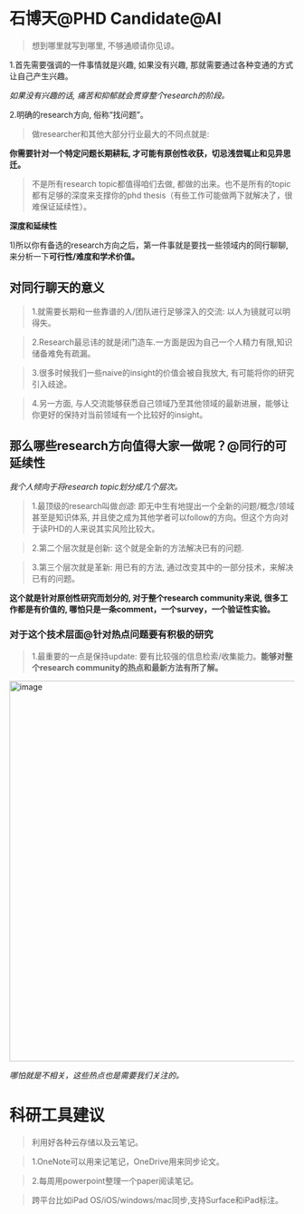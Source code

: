 # 石博天@PHD Candidate@AI
>想到哪里就写到哪里, 不够通顺请你见谅。

1.首先需要强调的一件事情就是兴趣, 如果没有兴趣, 那就需要通过各种变通的方式让自己产生兴趣。

*如果没有兴趣的话, 痛苦和抑郁就会贯穿整个research的阶段。*

2.明确的research方向, 俗称“找问题”。

>做researcher和其他大部分行业最大的不同点就是:

**你需要针对一个特定问题长期耕耘, 才可能有原创性收获，切忌浅尝辄止和见异思迁。**

>不是所有research topic都值得咱们去做, 都做的出来。也不是所有的topic都有足够的深度来支撑你的phd thesis（有些工作可能做两下就解决了，很难保证延续性）。

**深度和延续性**

1)所以你有备选的research方向之后，第一件事就是要找一些领域内的同行聊聊, 来分析一下**可行性/难度和学术价值。**

## 对同行聊天的意义
>1.就需要长期和一些靠谱的人/团队进行足够深入的交流: 
>以人为镜就可以明得失。

>2.Research最忌讳的就是闭门造车.一方面是因为自己一个人精力有限,知识储备难免有疏漏。

>3.很多时候我们一些naive的insight的价值会被自我放大, 有可能将你的研究引入歧途。

>4.另一方面, 与人交流能够获悉自己领域乃至其他领域的最新进展，能够让你更好的保持对当前领域有一个比较好的insight。

## 那么哪些research方向值得大家一做呢？@同行的可延续性
*我个人倾向于将research topic划分成几个层次。*

>1.最顶级的research叫做*创造*: 即无中生有地提出一个全新的问题/概念/领域甚至是知识体系, 并且使之成为其他学者可以follow的方向。但这个方向对于读PHD的人来说其实风险比较大。

>2.第二个层次就是创新: 这个就是全新的方法解决已有的问题.

>3.第三个层次就是革新: 用已有的方法, 通过改变其中的一部分技术，来解决已有的问题。

**这个就是针对原创性研究而划分的, 对于整个research community来说, 很多工作都是有价值的, 哪怕只是一条comment，一个survey，一个验证性实验。**

### 对于这个技术层面@针对热点问题要有积极的研究
>1.最重要的一点是保持update: 要有比较强的信息检索/收集能力。**能够对整个research community的热点和最新方法有所了解。**

<img width="671" alt="image" src="https://user-images.githubusercontent.com/40928887/124462615-7ae3a580-ddc4-11eb-82de-7b6e4446931f.png">

*哪怕就是不相关，这些热点也是需要我们关注的。*

# 科研工具建议
>利用好各种云存储以及云笔记。

>1.OneNote可以用来记笔记，OneDrive用来同步论文。

>2.每周用powerpoint整理一个paper阅读笔记。

>跨平台比如iPad OS/iOS/windows/mac同步,支持Surface和iPad标注。



